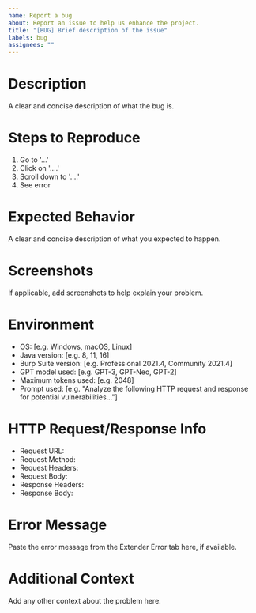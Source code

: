 ```yaml
---
name: Report a bug
about: Report an issue to help us enhance the project.
title: "[BUG] Brief description of the issue"
labels: bug
assignees: ""
---
```


# Description

A clear and concise description of what the bug is.

# Steps to Reproduce

1. Go to '...'
2. Click on '....'
3. Scroll down to '....'
4. See error

# Expected Behavior

A clear and concise description of what you expected to happen.

# Screenshots

If applicable, add screenshots to help explain your problem.

# Environment

- OS: [e.g. Windows, macOS, Linux]
- Java version: [e.g. 8, 11, 16]
- Burp Suite version: [e.g. Professional 2021.4, Community 2021.4]
- GPT model used: [e.g. GPT-3, GPT-Neo, GPT-2]
- Maximum tokens used: [e.g. 2048]
- Prompt used: [e.g. "Analyze the following HTTP request and response for potential vulnerabilities..."]

# HTTP Request/Response Info

- Request URL:
- Request Method:
- Request Headers:
- Request Body:
- Response Headers:
- Response Body:

# Error Message

Paste the error message from the Extender Error tab here, if available.

# Additional Context

Add any other context about the problem here.
